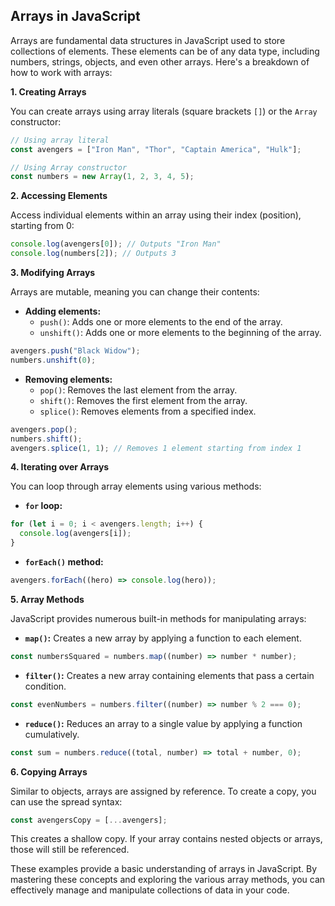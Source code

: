 ## Arrays in JavaScript

Arrays are fundamental data structures in JavaScript used to store collections of elements. These elements can be of any data type, including numbers, strings, objects, and even other arrays. Here's a breakdown of how to work with arrays:

**1. Creating Arrays**

You can create arrays using array literals (square brackets `[]`) or the `Array` constructor:

```javascript
// Using array literal
const avengers = ["Iron Man", "Thor", "Captain America", "Hulk"];

// Using Array constructor
const numbers = new Array(1, 2, 3, 4, 5);
```

**2. Accessing Elements**

Access individual elements within an array using their index (position), starting from 0:

```javascript
console.log(avengers[0]); // Outputs "Iron Man"
console.log(numbers[2]); // Outputs 3
```

**3. Modifying Arrays**

Arrays are mutable, meaning you can change their contents:

* **Adding elements:**
    * `push()`: Adds one or more elements to the end of the array.
    * `unshift()`: Adds one or more elements to the beginning of the array.

```javascript
avengers.push("Black Widow");
numbers.unshift(0);
```

* **Removing elements:**
    * `pop()`: Removes the last element from the array.
    * `shift()`: Removes the first element from the array.
    * `splice()`: Removes elements from a specified index.

```javascript
avengers.pop();
numbers.shift();
avengers.splice(1, 1); // Removes 1 element starting from index 1
```

**4. Iterating over Arrays**

You can loop through array elements using various methods:

* **`for` loop:**

```javascript
for (let i = 0; i < avengers.length; i++) {
  console.log(avengers[i]);
}
```

* **`forEach()` method:**

```javascript
avengers.forEach((hero) => console.log(hero));
```

**5. Array Methods**

JavaScript provides numerous built-in methods for manipulating arrays:

* **`map()`:** Creates a new array by applying a function to each element.

```javascript
const numbersSquared = numbers.map((number) => number * number);
```

* **`filter()`:** Creates a new array containing elements that pass a certain condition.

```javascript
const evenNumbers = numbers.filter((number) => number % 2 === 0);
```

* **`reduce()`:** Reduces an array to a single value by applying a function cumulatively.

```javascript
const sum = numbers.reduce((total, number) => total + number, 0);
```

**6. Copying Arrays**

Similar to objects, arrays are assigned by reference. To create a copy, you can use the spread syntax:

```javascript
const avengersCopy = [...avengers];
```

This creates a shallow copy. If your array contains nested objects or arrays, those will still be referenced.

These examples provide a basic understanding of arrays in JavaScript. By mastering these concepts and exploring the various array methods, you can effectively manage and manipulate collections of data in your code.
